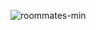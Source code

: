 ![roommates-min](https://github.com/svdrski/roomMates/assets/139253121/845af69b-0179-46d7-967b-e25bdf4c5396)

